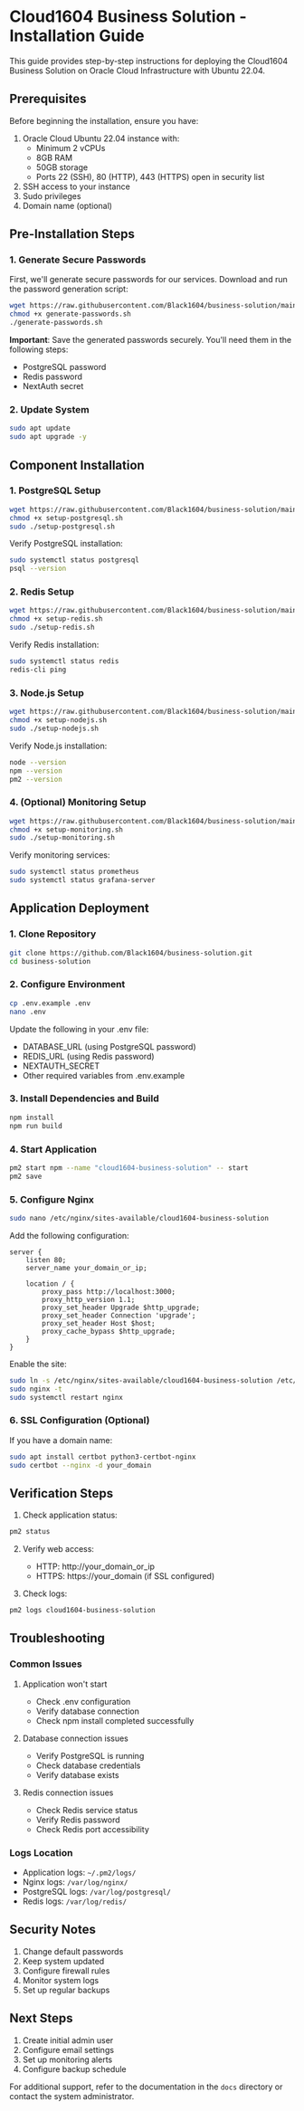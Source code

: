# Cloud1604 Business Solution - Installation Guide

This guide provides step-by-step instructions for deploying the Cloud1604 Business Solution on Oracle Cloud Infrastructure with Ubuntu 22.04.

## Prerequisites

Before beginning the installation, ensure you have:

1. Oracle Cloud Ubuntu 22.04 instance with:
   - Minimum 2 vCPUs
   - 8GB RAM
   - 50GB storage
   - Ports 22 (SSH), 80 (HTTP), 443 (HTTPS) open in security list
2. SSH access to your instance
3. Sudo privileges
4. Domain name (optional)

## Pre-Installation Steps

### 1. Generate Secure Passwords
First, we'll generate secure passwords for our services. Download and run the password generation script:

```bash
wget https://raw.githubusercontent.com/Black1604/business-solution/main/scripts/generate-passwords.sh
chmod +x generate-passwords.sh
./generate-passwords.sh
```

**Important**: Save the generated passwords securely. You'll need them in the following steps:
- PostgreSQL password
- Redis password
- NextAuth secret

### 2. Update System
```bash
sudo apt update
sudo apt upgrade -y
```

## Component Installation

### 1. PostgreSQL Setup
```bash
wget https://raw.githubusercontent.com/Black1604/business-solution/main/scripts/setup-postgresql.sh
chmod +x setup-postgresql.sh
sudo ./setup-postgresql.sh
```

Verify PostgreSQL installation:
```bash
sudo systemctl status postgresql
psql --version
```

### 2. Redis Setup
```bash
wget https://raw.githubusercontent.com/Black1604/business-solution/main/scripts/setup-redis.sh
chmod +x setup-redis.sh
sudo ./setup-redis.sh
```

Verify Redis installation:
```bash
sudo systemctl status redis
redis-cli ping
```

### 3. Node.js Setup
```bash
wget https://raw.githubusercontent.com/Black1604/business-solution/main/scripts/setup-nodejs.sh
chmod +x setup-nodejs.sh
sudo ./setup-nodejs.sh
```

Verify Node.js installation:
```bash
node --version
npm --version
pm2 --version
```

### 4. (Optional) Monitoring Setup
```bash
wget https://raw.githubusercontent.com/Black1604/business-solution/main/scripts/setup-monitoring.sh
chmod +x setup-monitoring.sh
sudo ./setup-monitoring.sh
```

Verify monitoring services:
```bash
sudo systemctl status prometheus
sudo systemctl status grafana-server
```

## Application Deployment

### 1. Clone Repository
```bash
git clone https://github.com/Black1604/business-solution.git
cd business-solution
```

### 2. Configure Environment
```bash
cp .env.example .env
nano .env
```

Update the following in your .env file:
- DATABASE_URL (using PostgreSQL password)
- REDIS_URL (using Redis password)
- NEXTAUTH_SECRET
- Other required variables from .env.example

### 3. Install Dependencies and Build
```bash
npm install
npm run build
```

### 4. Start Application
```bash
pm2 start npm --name "cloud1604-business-solution" -- start
pm2 save
```

### 5. Configure Nginx
```bash
sudo nano /etc/nginx/sites-available/cloud1604-business-solution
```

Add the following configuration:
```nginx
server {
    listen 80;
    server_name your_domain_or_ip;

    location / {
        proxy_pass http://localhost:3000;
        proxy_http_version 1.1;
        proxy_set_header Upgrade $http_upgrade;
        proxy_set_header Connection 'upgrade';
        proxy_set_header Host $host;
        proxy_cache_bypass $http_upgrade;
    }
}
```

Enable the site:
```bash
sudo ln -s /etc/nginx/sites-available/cloud1604-business-solution /etc/nginx/sites-enabled/
sudo nginx -t
sudo systemctl restart nginx
```

### 6. SSL Configuration (Optional)
If you have a domain name:
```bash
sudo apt install certbot python3-certbot-nginx
sudo certbot --nginx -d your_domain
```

## Verification Steps

1. Check application status:
```bash
pm2 status
```

2. Verify web access:
   - HTTP: http://your_domain_or_ip
   - HTTPS: https://your_domain (if SSL configured)

3. Check logs:
```bash
pm2 logs cloud1604-business-solution
```

## Troubleshooting

### Common Issues

1. Application won't start
   - Check .env configuration
   - Verify database connection
   - Check npm install completed successfully

2. Database connection issues
   - Verify PostgreSQL is running
   - Check database credentials
   - Verify database exists

3. Redis connection issues
   - Check Redis service status
   - Verify Redis password
   - Check Redis port accessibility

### Logs Location
- Application logs: `~/.pm2/logs/`
- Nginx logs: `/var/log/nginx/`
- PostgreSQL logs: `/var/log/postgresql/`
- Redis logs: `/var/log/redis/`

## Security Notes

1. Change default passwords
2. Keep system updated
3. Configure firewall rules
4. Monitor system logs
5. Set up regular backups

## Next Steps

1. Create initial admin user
2. Configure email settings
3. Set up monitoring alerts
4. Configure backup schedule

For additional support, refer to the documentation in the `docs` directory or contact the system administrator. 